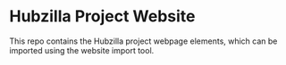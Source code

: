 # Hubzilla Project Website

This repo contains the Hubzilla project webpage elements, which can be imported using the website import tool.
